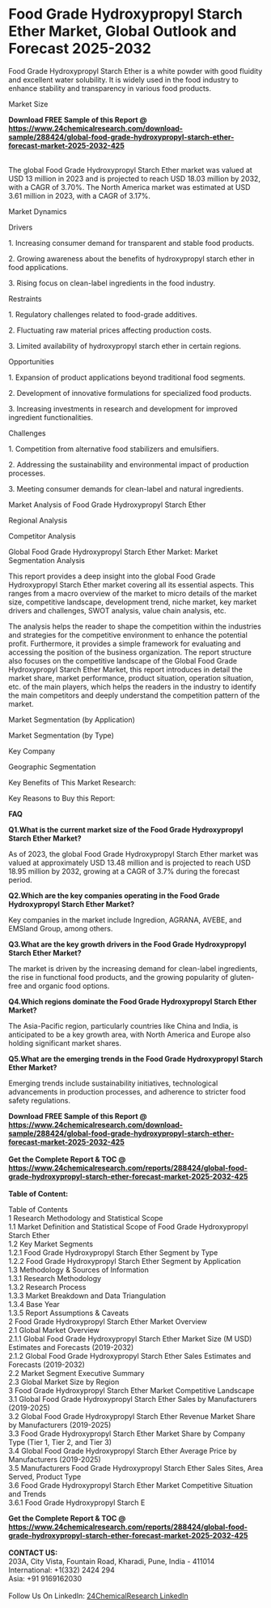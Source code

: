 <h1>Food Grade Hydroxypropyl Starch Ether Market, Global Outlook and Forecast 2025-2032</h1><p>Food Grade Hydroxypropyl Starch Ether is a white powder with good fluidity and excellent water solubility. It is widely used in the food industry to enhance stability and transparency in various food products.</p><p>
Market Size</p><p>
</p><div><b>Download FREE Sample of this Report @ 
            <a href="https://www.24chemicalresearch.com/download-sample/288424/global-food-grade-hydroxypropyl-starch-ether-forecast-market-2025-2032-425">
            https://www.24chemicalresearch.com/download-sample/288424/global-food-grade-hydroxypropyl-starch-ether-forecast-market-2025-2032-425</a></b></div><br><p>The global Food Grade Hydroxypropyl Starch Ether market was valued at USD 13 million in 2023 and is projected to reach USD 18.03 million by 2032, with a CAGR of 3.70%. The North America market was estimated at USD 3.61 million in 2023, with a CAGR of 3.17%.</p><p>
Market Dynamics</p><p>
Drivers</p><p>
</p><p>1. Increasing consumer demand for transparent and stable food products.</p><p>
</p><p>2. Growing awareness about the benefits of hydroxypropyl starch ether in food applications.</p><p>
</p><p>3. Rising focus on clean-label ingredients in the food industry.</p><p>
Restraints</p><p>
</p><p>1. Regulatory challenges related to food-grade additives.</p><p>
</p><p>2. Fluctuating raw material prices affecting production costs.</p><p>
</p><p>3. Limited availability of hydroxypropyl starch ether in certain regions.</p><p>
Opportunities</p><p>
</p><p>1. Expansion of product applications beyond traditional food segments.</p><p>
</p><p>2. Development of innovative formulations for specialized food products.</p><p>
</p><p>3. Increasing investments in research and development for improved ingredient functionalities.</p><p>
Challenges</p><p>
</p><p>1. Competition from alternative food stabilizers and emulsifiers.</p><p>
</p><p>2. Addressing the sustainability and environmental impact of production processes.</p><p>
</p><p>3. Meeting consumer demands for clean-label and natural ingredients.</p><p>
</p><p>
Market Analysis of Food Grade Hydroxypropyl Starch Ether</p><p>
Regional Analysis</p><p>
</p><p>
Competitor Analysis</p><p>
</p><p>
Global Food Grade Hydroxypropyl Starch Ether Market: Market Segmentation Analysis</p><p>
</p><p>This report provides a deep insight into the global Food Grade Hydroxypropyl Starch Ether market covering all its essential aspects. This ranges from a macro overview of the market to micro details of the market size, competitive landscape, development trend, niche market, key market drivers and challenges, SWOT analysis, value chain analysis, etc.</p><p>
</p><p>The analysis helps the reader to shape the competition within the industries and strategies for the competitive environment to enhance the potential profit. Furthermore, it provides a simple framework for evaluating and accessing the position of the business organization. The report structure also focuses on the competitive landscape of the Global Food Grade Hydroxypropyl Starch Ether Market, this report introduces in detail the market share, market performance, product situation, operation situation, etc. of the main players, which helps the readers in the industry to identify the main competitors and deeply understand the competition pattern of the market.</p><p>
Market Segmentation (by Application)</p><p>
</p><p>
Market Segmentation (by Type)</p><p>
</p><p>
Key Company</p><p>
</p><p>
Geographic Segmentation</p><p>
</p><p>
Key Benefits of This Market Research:</p><p>
</p><p>
Key Reasons to Buy this Report:</p><p>
</p><p>
</p><p><strong>FAQ </strong></p><p>
</p><p><strong>Q1.What is the current market size of the Food Grade Hydroxypropyl Starch Ether Market?</strong></p><p>
</p><p>As of 2023, the global Food Grade Hydroxypropyl Starch Ether market was valued at approximately USD 13.48 million and is projected to reach USD 18.95 million by 2032, growing at a CAGR of 3.7% during the forecast period.</p><p>
</p><p></p><p>
</p><p><strong>Q2.Which are the key companies operating in the Food Grade Hydroxypropyl Starch Ether Market?</strong></p><p>
</p><p>Key companies in the market include Ingredion, AGRANA, AVEBE, and EMSland Group, among others.</p><p>
</p><p><strong>Q3.What are the key growth drivers in the Food Grade Hydroxypropyl Starch Ether Market?</strong></p><p>
</p><p>The market is driven by the increasing demand for clean-label ingredients, the rise in functional food products, and the growing popularity of gluten-free and organic food options.</p><p>
</p><p><strong>Q4.Which regions dominate the Food Grade Hydroxypropyl Starch Ether Market?</strong></p><p>
</p><p>The Asia-Pacific region, particularly countries like China and India, is anticipated to be a key growth area, with North America and Europe also holding significant market shares.</p><p>
</p><p><strong>Q5.What are the emerging trends in the Food Grade Hydroxypropyl Starch Ether Market?</strong></p><p>
</p><p>Emerging trends include sustainability initiatives, technological advancements in production processes, and adherence to stricter food safety regulations.</p><div><b>Download FREE Sample of this Report @ 
            <a href="https://www.24chemicalresearch.com/download-sample/288424/global-food-grade-hydroxypropyl-starch-ether-forecast-market-2025-2032-425">
            https://www.24chemicalresearch.com/download-sample/288424/global-food-grade-hydroxypropyl-starch-ether-forecast-market-2025-2032-425</a></b></div><br><div><b>Get the Complete Report & TOC @ 
            <a href="https://www.24chemicalresearch.com/reports/288424/global-food-grade-hydroxypropyl-starch-ether-forecast-market-2025-2032-425">
            https://www.24chemicalresearch.com/reports/288424/global-food-grade-hydroxypropyl-starch-ether-forecast-market-2025-2032-425</a></b></div><br>
            <b>Table of Content:</b><p>Table of Contents<br />
1 Research Methodology and Statistical Scope<br />
1.1 Market Definition and Statistical Scope of Food Grade Hydroxypropyl Starch Ether<br />
1.2 Key Market Segments<br />
1.2.1 Food Grade Hydroxypropyl Starch Ether Segment by Type<br />
1.2.2 Food Grade Hydroxypropyl Starch Ether Segment by Application<br />
1.3 Methodology & Sources of Information<br />
1.3.1 Research Methodology<br />
1.3.2 Research Process<br />
1.3.3 Market Breakdown and Data Triangulation<br />
1.3.4 Base Year<br />
1.3.5 Report Assumptions & Caveats<br />
2 Food Grade Hydroxypropyl Starch Ether Market Overview<br />
2.1 Global Market Overview<br />
2.1.1 Global Food Grade Hydroxypropyl Starch Ether Market Size (M USD) Estimates and Forecasts (2019-2032)<br />
2.1.2 Global Food Grade Hydroxypropyl Starch Ether Sales Estimates and Forecasts (2019-2032)<br />
2.2 Market Segment Executive Summary<br />
2.3 Global Market Size by Region<br />
3 Food Grade Hydroxypropyl Starch Ether Market Competitive Landscape<br />
3.1 Global Food Grade Hydroxypropyl Starch Ether Sales by Manufacturers (2019-2025)<br />
3.2 Global Food Grade Hydroxypropyl Starch Ether Revenue Market Share by Manufacturers (2019-2025)<br />
3.3 Food Grade Hydroxypropyl Starch Ether Market Share by Company Type (Tier 1, Tier 2, and Tier 3)<br />
3.4 Global Food Grade Hydroxypropyl Starch Ether Average Price by Manufacturers (2019-2025)<br />
3.5 Manufacturers Food Grade Hydroxypropyl Starch Ether Sales Sites, Area Served, Product Type<br />
3.6 Food Grade Hydroxypropyl Starch Ether Market Competitive Situation and Trends<br />
3.6.1 Food Grade Hydroxypropyl Starch E</p><div><b>Get the Complete Report & TOC @ 
            <a href="https://www.24chemicalresearch.com/reports/288424/global-food-grade-hydroxypropyl-starch-ether-forecast-market-2025-2032-425">
            https://www.24chemicalresearch.com/reports/288424/global-food-grade-hydroxypropyl-starch-ether-forecast-market-2025-2032-425</a></b></div><br><b>CONTACT US:</b><br>
            203A, City Vista, Fountain Road, Kharadi, Pune, India - 411014<br>
            International: +1(332) 2424 294<br>
            Asia: +91 9169162030 <br><br>
            Follow Us On LinkedIn: <a href="https://www.linkedin.com/company/24chemicalresearch/">24ChemicalResearch LinkedIn</a>